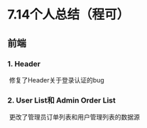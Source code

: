 # 7.14个人总结（程可）

## 前端

### 1. Header

​	修复了Header关于登录认证的bug

### 2. User List和 Admin Order List

​	更改了管理员订单列表和用户管理列表的数据源